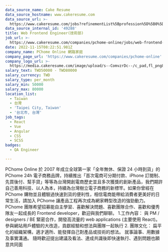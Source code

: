 ```yaml
---
data_source_name: Cake Resume
data_source_hostname: www.cakeresume.com
data_source_url: >-
  https://www.cakeresume.com/jobs?refinementList%5Bprofession%5D%5B0%5D=engineering_qa-engineer&refinementList%5Bsalary_type%5D=per_month&refinementList%5Bsalary_currency%5D=TWD&range%5Bsalary_range%5D%5Bmax%5D=600000
data_source_internal_id: '49288'
title: Web Frontend Engineer(技術部)
job_url: >-
  https://www.cakeresume.com/companies/pchome-online/jobs/web-frontend-engineer-cfe766
date: 2022-11-15T08:22:51.981Z
company_name: PChome Online 網路家庭
company_page_url: 'https://www.cakeresume.com/companies/pchome-online'
company_logo_url: >-
  https://media.cakeresume.com/image/upload/s--ComvzrDc--/c_pad,fl_png8,h_200,w_200/v1650888686/a2rqk4dl0ibnmpuwv32v.png
salary_text: TWD50000 - TWD80000
salary_currency: TWD
salary_type: per_month
salary_min: 50000
salary_max: 80000
location_list:
  - Taiwan
  - 台灣
  - 'Taipei City, Taiwan'
  - '台北市, 台灣'
job_tags:
  - React
  - Vue
  - Angular
  - CSS
  - SCSS
badges:
  - QA Engineer

---
```


PChome Online 於 2007 年成立全球第一家「全年無休、保證 24 小時到貨」的 PChome 24h 電子商務品牌，持續推出「首次電商可分期付款、iPhone 訂閱制、先買後付、幫手貸」等等為台灣開創電商歷史並且多次獲獎的創新產品，我們期許自己善用科技、以人為本，持續為台灣樹立電子商務的新標竿。如果你曾經在 PChome 購物並且體驗過快速到貨的便利性，相信電商能帶給消費者更美好的日常生活，請加入 PChome 讓產品工程再次成為網家轉型改造的強勁動力。 PChome 團隊希望招募能自主學習、喜歡解決問題、喜歡團隊合作、喜歡和優秀隊友一起成長的 Frontend developer，歡迎與我們聊聊。 1.工作內容： 與 PM / designers / BE 緊密合作，開發高流量的 web applications (主要使用 React)。 參與網站用戶體驗的大改造，貢獻經驗和想法與團隊一起執行 2. 團隊文化： 扁平化的組織架構，適才適所、能發揮自己對產品或技術的想法。 就事論事、用數據及事實溝通。 隨時歡迎提出建議及看法、達成共識後即快速執行、遇到問題也願意共同面